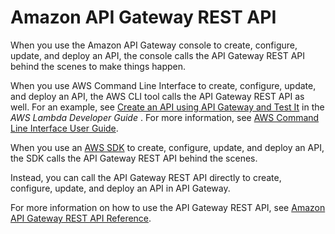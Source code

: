 # Amazon API Gateway REST API<a name="api-ref"></a>

 When you use the Amazon API Gateway console to create, configure, update, and deploy an API, the console calls the API Gateway REST API behind the scenes to make things happen\. 

 When you use AWS Command Line Interface to create, configure, update, and deploy an API, the AWS CLI tool calls the API Gateway REST API as well\. For an example, see [ Create an API using API Gateway and Test It](http://docs.aws.amazon.com/lambda/latest/dg/with-on-demand-https-example-configure-event-source.html) in the *AWS Lambda Developer Guide* \. For more information, see [AWS Command Line Interface User Guide](http://docs.aws.amazon.com/cli/latest/userguide/)\.

When you use an [AWS SDK](https://aws.amazon.com/tools/) to create, configure, update, and deploy an API, the SDK calls the API Gateway REST API behind the scenes\.

 Instead, you can call the API Gateway REST API directly to create, configure, update, and deploy an API in API Gateway\. 

 For more information on how to use the API Gateway REST API, see [Amazon API Gateway REST API Reference](http://docs.aws.amazon.com/apigateway/api-reference/)\. 
